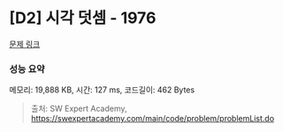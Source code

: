 # [D2] 시각 덧셈 - 1976 

[문제 링크](https://swexpertacademy.com/main/code/problem/problemDetail.do?contestProbId=AV5PttaaAZIDFAUq) 

### 성능 요약

메모리: 19,888 KB, 시간: 127 ms, 코드길이: 462 Bytes



> 출처: SW Expert Academy, https://swexpertacademy.com/main/code/problem/problemList.do